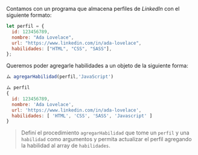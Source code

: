 Contamos con un programa que almacena perfiles de _LinkedIn_ con el siguiente formato:

```js
let perfil = {
  id: 123456789,
  nombre: "Ada Lovelace",
  url: "https://www.linkedin.com/in/ada-lovelace",
  habilidades: ["HTML", "CSS", "SASS"],
};
```

Queremos poder agregarle habilidades a un objeto de la siguiente forma:

```js
ム agregarHabilidad(perfil,'JavaScript')

ム perfil
{ 
  id: 123456789,
  nombre: 'Ada Lovelace',
  url: 'https://www.linkedin.com/in/ada-lovelace',
  habilidades: [ 'HTML', 'CSS', 'SASS', 'Javascript' ] 
}
```

> Definí el procedimiento `agregarHabilidad` que tome un `perfil` y una `habilidad` como argumentos y permita actualizar el perfil agregando la habilidad al array de `habilidades`.